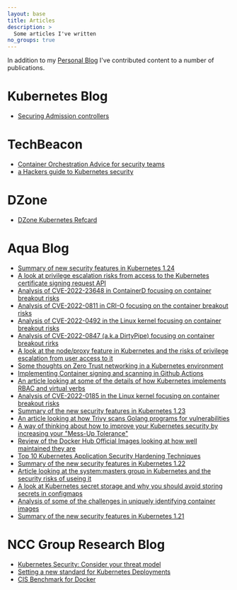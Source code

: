 ```yaml
---
layout: base
title: Articles
description: >
  Some articles I've written
no_groups: true
---
```


In addition to my <a href="https://raesene.github.io">Personal Blog</a> I've contributed content to a number of publications.

<h1>Kubernetes Blog</h1>

<ul>
<li><a href="https://kubernetes.io/blog/2022/01/19/secure-your-admission-controllers-and-webhooks/">Securing Admission controllers</a></li>
</ul>

<h1>TechBeacon</h1>

<ul>
<li><a href="https://techbeacon.com/security/container-orchestration-key-what-your-security-team-needs-know"> Container Orchestration Advice for security teams </a></li>
<li><a href="https://techbeacon.com/enterprise-it/hackers-guide-kubernetes-security"> a Hackers guide to Kubernetes security</a></li>
</ul>

<h1>DZone</h1>
<ul>
<li><a href="https://cdn2.hubspot.net/hubfs/1665891/Assets/Aqua_DZone_Refcard275_KubernetesSecurity.pdf"> DZone Kubernetes Refcard</a></li>
</ul>


<h1>Aqua Blog</h1>

<ul>
<li><a href="https://blog.aquasec.com/kubernetes-1.24">Summary of new security features in Kubernetes 1.24</a></li>
<li><a href="https://blog.aquasec.com/kubernetes-rbac-privilige-escalation">A look at privilege escalation risks from access to the Kubernetes certificate signing request API</a></li>
<li><a href="https://blog.aquasec.com/cve-2022-23648-containerd-cri-plugin">Analysis of CVE-2022-23648 in ContainerD focusing on container breakout risks</a></li>
<li><a href="https://blog.aquasec.com/cve-2022-0811-cri-o-vulnerability">Analysis of CVE-2022-0811 in CRI-O focusing on the container breakout risks</a></li>
<li><a href="https://blog.aquasec.com/new-linux-kernel-vulnerability-escaping-containers-by-abusing-cgroups">Analysis of CVE-2022-0492 in the Linux kernel focusing on container breakout risks</a></li>
<li><a href="https://blog.aquasec.com/cve-2022-0847-dirty-pipe-linux-vulnerability">Analysis of CVE-2022-0847 (a.k.a DirtyPipe) focusing on container breakout rirks</a></li>
<li><a href="https://blog.aquasec.com/privilege-escalation-kubernetes-rbac">A look at the node/proxy feature in Kubernetes and the risks of privilege escalation from user access to it</a></li>
<li><a href="https://blog.aquasec.com/zero-trust-kubernetes">Some thoughts on Zero Trust networking in a Kubernetes environment</a></li>
<li><a href="https://blog.aquasec.com/trivy-github-actions-security-cicd-pipeline">Implementing Container signing and scanning in Github Actions</a></li>
<li><a href="https://blog.aquasec.com/kubernetes-verbs">An article looking at some of the details of how Kubernetes implements RBAC and virtual verbs</a></li>
<li><a href="https://blog.aquasec.com/cve-2022-0185-linux-kernel-container-escape-in-kubernetes">Analysis of CVE-2022-0185 in the Linux kernel focusing on container breakout risks</a></li>
<li><a href="https://blog.aquasec.com/kubernetes-version-1.23-security-features">Summary of the new security features in Kubernetes 1.23</a></li>
<li><a href="https://blog.aquasec.com/trivy-golang-scanning">An article looking at how Trivy scans Golang programs for vulnerabilities</a></li>
<li><a href="https://blog.aquasec.com/kubernetes-security-priorities">A way of thinking about how to improve your Kubernetes security by increasing your "Mess-Up Tolerance"</a></li>
<li><a href="https://blog.aquasec.com/docker-official-images">Review of the Docker Hub Official Images looking at how well maintained they are</a></li>
<li><a href="https://blog.aquasec.com/kubernetes-hardening-techniques">Top 10 Kubernetes Application Security Hardening Techniques</a></li>
<li><a href="https://blog.aquasec.com/kubernetes-version-1.22-security-features">Summary of the new security features in Kubernetes 1.22</a></li>
<li><a href="https://blog.aquasec.com/kubernetes-authorization">Article looking at the system:masters group in Kubernetes and the security risks of useing it</a></li>
<li><a href="https://blog.aquasec.com/kubernetes-configmap-secrets">A look at Kubernetes secret storage and why you should avoid storing secrets in configmaps</a></li>
<li><a href="https://blog.aquasec.com/docker-image-tags">Analysis of some of the challenges in uniquely identifying container images</a></li>
<li><a href="https://blog.aquasec.com/kubernetes-version-1.21-features">Summary of the new security features in Kubernetes 1.21</a></li>
</ul>

<h1>NCC Group Research Blog</h1>
<ul>
<li><a href="https://research.nccgroup.com/2017/11/23/kubernetes-security-consider-your-threat-model/"> Kubernetes Security: Consider your threat model</a></li>
<li><a href="https://research.nccgroup.com/2017/05/16/setting-a-new-standard-for-kubernetes-deployments/">Setting a new standard for Kubernetes Deployments</a></li>
<li><a href="https://research.nccgroup.com/2016/08/22/the-cis-security-standard-for-docker-available-now/">CIS Benchmark for Docker</a></li>
</ul>